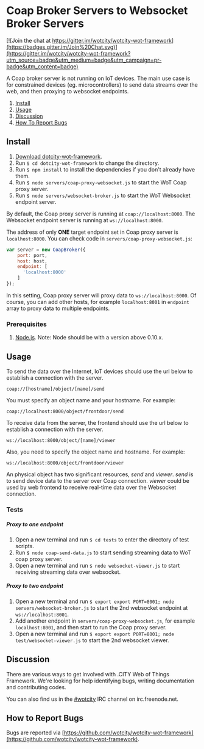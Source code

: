 # Coap Broker Servers to Websocket Broker Servers

[![Join the chat at https://gitter.im/wotcity/wotcity-wot-framework](https://badges.gitter.im/Join%20Chat.svg)](https://gitter.im/wotcity/wotcity-wot-framework?utm_source=badge&utm_medium=badge&utm_campaign=pr-badge&utm_content=badge)

A Coap broker server is not running on IoT devices. The main use case is for constrained devices (eg. microcontrollers) to send data streams over the web, and then proxying to websocket endpoints.

1. [Install](#install)
2. [Usage](#usage)
3. [Discussion](#discussion)
4. [How To Report Bugs](#how-to-report-bugs)

## Install

1. [Download dotcity-wot-framework](https://github.com/wotcity/dotcity-wot-framework).
2. Run `$ cd dotcity-wot-framework` to change the directory.
3. Run `$ npm install` to install the dependencies if you don't already have them.
4. Run `$ node servers/coap-proxy-websocket.js` to start the WoT Coap proxy server.
4. Run `$ node servers/websocket-broker.js` to start the WoT Websocket endpoint server.

By default, the Coap proxy server is running at `coap://localhost:8000`. The Websocket endpoint server is running at `ws://localhost:8000`. 

The address of only **ONE** target endpoint set in Coap proxy server is `localhost:8000`. You can check code in `servers/coap-proxy-websocket.js`:
```javascript
var server = new CoapBroker({
    port: port,
    host: host,
    endpoint: [
      'localhost:8000'
    ]
});
```
In this setting, Coap proxy server will proxy data to `ws://localhost:8000`. Of course, you can add other hosts, for example `localhost:8001` in `endpoint` array to proxy data to multiple endpoints. 

### Prerequisites

1. [Node.js](https://nodejs.org). Note: Node should be with a version above 0.10.x.

## Usage

To send the data over the Internet, IoT devices should use the url below to establish a connection with the server.

```
coap://[hostname]/object/[name]/send
```

You must specify an object name and your hostname. For example:

```
coap://localhost:8000/object/frontdoor/send
```

To receive data from the server, the frontend should use the url below to establish a connection with the server.

```
ws://localhost:8000/object/[name]/viewer
```

Also, you need to specify the object name and hostname. For example:

```
ws://localhost:8000/object/frontdoor/viewer
```

An physical object has two significant resources, *send* and *viewer*. *send* is to send device data to the server over Coap connection. *viewer* could be used by web frontend to receive real-time data over the Websocket connection.

### Tests
##### Proxy to one endpoint
1. Open a new terminal and run `$ cd tests` to enter the directory of test scripts.
2. Run `$ node coap-send-data.js` to start sending streaming data to WoT coap proxy server.
3. Open a new terminal and run `$ node websocket-viewer.js` to start receiving streaming data over websocket. 
 
##### Proxy to two endpoint
1. Open a new terminal and run `$ export export PORT=8001; node servers/websocket-broker.js` to start the 2nd websocket endpoint at `ws://localhost:8001`.
2. Add another endpoint in `servers/coap-proxy-websocket.js`, for example `localhost:8001`, and then start to run the Coap proxy server.
3. Open a new terminal and run `$ export export PORT=8001; node test/websocket-viewer.js` to start the 2nd websocket viewer.

## Discussion

There are various ways to get involved with .CITY Web of Things Framework. We're looking for help identifying bugs, writing documentation and contributing codes.

You can also find us in the [#wotcity](http://webchat.freenode.net/?channels=wotcity) IRC channel on irc.freenode.net.

## How to Report Bugs

Bugs are reported via [https://github.com/wotcity/wotcity-wot-framework](https://github.com/wotcity/wotcity-wot-framework).
